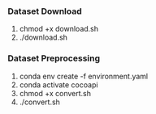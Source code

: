 ### Dataset Download 

1. chmod +x download.sh
2. ./download.sh


### Dataset Preprocessing

1. conda env create -f environment.yaml
2. conda activate cocoapi
3. chmod +x convert.sh
4. ./convert.sh